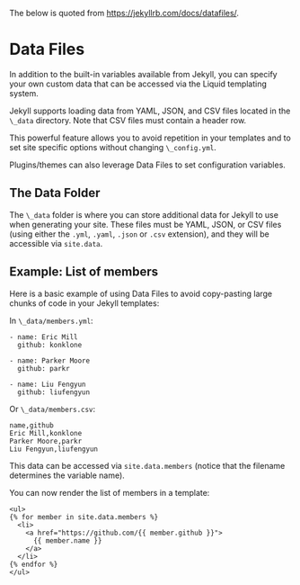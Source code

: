 The below is quoted from https://jekyllrb.com/docs/datafiles/.

# Data Files

In addition to the built-in variables available from Jekyll, you can specify your own custom data that can be accessed via the Liquid templating system.

Jekyll supports loading data from YAML, JSON, and CSV files located in the `\_data` directory. Note that CSV files must contain a header row.

This powerful feature allows you to avoid repetition in your templates and to set site specific options without changing `\_config.yml`.

Plugins/themes can also leverage Data Files to set configuration variables.

## The Data Folder

The `\_data` folder is where you can store additional data for Jekyll to use when generating your site. These files must be YAML, JSON, or CSV files (using either the `.yml`, `.yaml`, `.json` or `.csv` extension), and they will be accessible via `site.data`.

## Example: List of members

Here is a basic example of using Data Files to avoid copy-pasting large chunks of code in your Jekyll templates:

In `\_data/members.yml`:

```
- name: Eric Mill
  github: konklone

- name: Parker Moore
  github: parkr

- name: Liu Fengyun
  github: liufengyun
```

Or `\_data/members.csv`:

```
name,github
Eric Mill,konklone
Parker Moore,parkr
Liu Fengyun,liufengyun
```

This data can be accessed via `site.data.members` (notice that the filename determines the variable name).

You can now render the list of members in a template:

```
<ul>
{% for member in site.data.members %}
  <li>
    <a href="https://github.com/{{ member.github }}">
      {{ member.name }}
    </a>
  </li>
{% endfor %}
</ul>
```